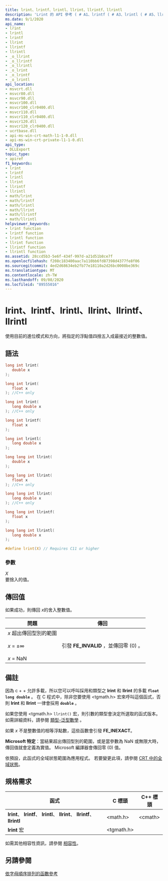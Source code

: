 ```yaml
---
title: lrint、lrintf、lrintl、llrint、llrintf、llrintl
description: 'Lrint 的 API 參考 ( # A1、lrintf ( # A3、lrintl ( # A5、llrint ( # A7、llrintf ( # A9 和 llrintl ( # A11;這會使用目前的舍入模式和方向，將指定的浮點值四捨五入為最接近的整數值。'
ms.date: 9/1/2020
api_name:
- lrint
- lrintl
- lrintf
- llrint
- llrintf
- llrintl
- _o_llrint
- _o_llrintf
- _o_llrintl
- _o_lrint
- _o_lrintf
- _o_lrintl
api_location:
- msvcrt.dll
- msvcr80.dll
- msvcr90.dll
- msvcr100.dll
- msvcr100_clr0400.dll
- msvcr110.dll
- msvcr110_clr0400.dll
- msvcr120.dll
- msvcr120_clr0400.dll
- ucrtbase.dll
- api-ms-win-crt-math-l1-1-0.dll
- api-ms-win-crt-private-l1-1-0.dll
api_type:
- DLLExport
topic_type:
- apiref
f1_keywords:
- lrint
- lrintf
- lrintl
- llrint
- llrintf
- llrintl
- math/lrint
- math/lrintf
- math/lrintl
- math/llrint
- math/llrintf
- math/llrintl
helpviewer_keywords:
- lrint function
- lrintf function
- lrintl function
- llrint function
- llrintf function
- llrintl function
ms.assetid: 28ccd5b3-5e6f-434f-997d-a21d51b8ce7f
ms.openlocfilehash: f208c183400aac7a110bb6fd87398d4377fe8f06
ms.sourcegitcommit: 4ed2d68634eb2fb77e18110a2d26bc0008be369c
ms.translationtype: MT
ms.contentlocale: zh-TW
ms.lasthandoff: 09/08/2020
ms.locfileid: "89555016"
---
```

# <a name="lrint-lrintf-lrintl-llrint-llrintf-llrintl"></a>lrint、lrintf、lrintl、llrint、llrintf、llrintl

使用目前的進位模式和方向，將指定的浮點值四捨五入成最接近的整數值。

## <a name="syntax"></a>語法

```C
long int lrint(
   double x
);

long int lrint(
   float x
); //C++ only

long int lrint(
   long double x
); //C++ only

long int lrintf(
   float x
);

long int lrintl(
   long double x
);

long long int llrint(
   double x
);

long long int llrint(
   float x
); //C++ only

long long int llrint(
   long double x
); //C++ only

long long int llrintf(
   float x
);

long long int llrintl(
   long double x
);

#define lrint(X) // Requires C11 or higher
```

### <a name="parameters"></a>參數

*X*\
要捨入的值。

## <a name="return-value"></a>傳回值

如果成功，則傳回 *x*的舍入整數值。

|問題|傳回|
|-----------|------------|
|*x* 超出傳回型別的範圍<br /><br /> *x* = ±∞<br /><br /> *x* = NaN|引發 **FE_INVALID** ，並傳回零 (0) 。|

## <a name="remarks"></a>備註

因為 c + + 允許多載，所以您可以呼叫採用和類型之 **lrint** 和 **llrint** 的多載 **`float`** **`long double`** 。 在 C 程式中，除非您要使用 \<tgmath.h> 宏來呼叫這個函式，否則 **lrint** 和 **llrint** 一律會採用 **`double`** 。

如果您使用 \<tgmath.h> `llrint()` 宏，則引數的類型會決定所選取的函式版本。 如需詳細資料，請參閱 [類型-泛型數學](../../c-runtime-library/tgmath.md) 。

如果 *x* 不是整數值的相等浮點數，這些函數會引發 **FE_INEXACT**。

**Microsoft 特定**：當結果超出傳回型別的範圍，或是當參數為 NaN 或無限大時，傳回值就會定義為實值。 Microsoft 編譯器會傳回零 (0) 值。

依預設，此函式的全域狀態範圍為應用程式。 若要變更此項，請參閱 [CRT 中的全域狀態](../global-state.md)。

## <a name="requirements"></a>規格需求

|函式|C 標頭|C++ 標頭|
|--------------|--------------|------------------|
|**lrint**、 **lrintf**、 **lrintl**、 **llrint**、 **llrintf**、 **llrintl**|\<math.h>|\<cmath>|
|**lrint** 宏 | \<tgmath.h> ||

如需其他相容性資訊，請參閱 [相容性](../../c-runtime-library/compatibility.md)。

## <a name="see-also"></a>另請參閱

[依字母順序排列的函數參考](crt-alphabetical-function-reference.md)
